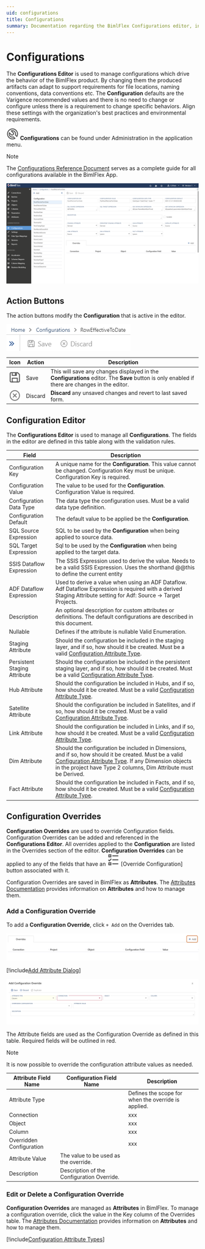 ```yaml
---
uid: configurations
title: Configurations
summary: Documentation regarding the BimlFlex Configurations editor, including editor fields, action buttons, field descriptions, setting options, and overrides.
---
```

# Configurations

The **Configurations Editor** is used to manage configurations which drive the behavior of the BimlFlex product.
By changing them the produced artifacts can adapt to support requirements for file locations, naming conventions, data conventions etc.
The **Configuration** defaults are the Varigence recommended values and there is no need to change or configure unless there is a requirement to change specific behaviors.
Align these settings with the organization's best practices and environmental requirements.

<img class="icon-inline" src="images/svg-icons/configurations.svg" /> **Configurations** can be found under Administration in the application menu.

> [!NOTE]
> The [Configurations Reference Document](../reference-documentation/metadata-configurations.md) serves as a complete guide for all configurations available in the BimlFlex App.

<!--
![BimlFlex App - Configurations](images/bimlflex-app-configurations.64566.png "BimlFlex App - Configurations")
-->

![BimlFlex Configurations Editor](images/bfx-configurations-editor-overview.png "BimlFlex Configurations Editor")

## Action Buttons

The action buttons modify the **Configuration** that is active in the editor.

<!--
![BimlFlex App - Configurations - Command Bar](images/bimlflex-app-configurations-command-bar.64566.png "BimlFlex App - Configurations - Command Bar")
-->

![BimlFlex App - Configurations - Command Bar](images/bfx-configurations-command-bar.png "BimlFlex App - Configurations - Command Bar")

| Icon                                                                                               | Action  | Description                                                                                                                                     |
| -------------------------------------------------------------------------------------------------- | ------- | ----------------------------------------------------------------------------------------------------------------------------------------------- |
| <div class="icon-col m-5"><img src="images/svg-icons/save.svg" /></div> | Save | This will save any changes displayed in the **Configurations** editor.  The **Save** button is only enabled if there are changes in the editor. |
| <div class="icon-col m-5"><img src="images/svg-icons/discard.svg" /></div> | Discard | **Discard** any unsaved changes and revert to last saved form.                                                                                  |

<!--
| <div style="width:30px;height:30px;background:white"><img src="images/svg-icons/refresh.svg" /></div> | Refresh | This will refresh the currently displayed **Configuration**. Any pending changes will be removed. |
-->

## Configuration Editor

The **Configurations Editor** is used to manage all **Configurations**.
The fields in the editor are defined in this table along with the validation rules.

| Field                        | Description                                                                                                                                                                                                                                                     |
| ---------------------------- | --------------------------------------------------------------------------------------------------------------------------------------------------------------------------------------------------------------------------------------------------------------- |
| Configuration Key            | A unique name for the **Configuration**. This value cannot be changed. Configuration Key must be unique. Configuration Key is required.                                                                                                                         |
| Configuration Value          | The value to be used for the **Configuration**. Configuration Value is required.                                                                                                                                                                                |
| Configuration Data Type      | The data type the configuration uses. Must be a valid data type definition.                                                                                                                                                                                      |
| Configuration Default        | The default value to be applied be the **Configuration**.                                                                                                                                                                                                        |
| SQL Source Expression        | SQL to be used by the **Configuration** when being applied to source data.                                                                                                                                                                                      |
| SQL Target Expression        | Sql to be used by the **Configuration** when being applied to the target data.                                                                                                                                                                                  |
| SSIS Dataflow Expression     | The SSIS Expression used to derive the value. Needs to be a valid SSIS Expression. Uses the shorthand @@this to define the current entity                                                                                                                       |
| ADF Dataflow Expression      | Used to derive a value when using an ADF Dataflow. Adf Dataflow Expression is required with a derived Staging Attribute setting for Adf: Source -> Target Projects.                                                                                             |
| Description                  | An optional description for custom attributes or definitions. The default configurations are described in this document.                                                                                                                                         |
| Nullable                     | Defines if the attribute is nullable Valid Enumeration.                                                                                                                                                                                                          |
| Staging Attribute            | Should the configuration be included in the staging layer, and if so, how should it be created. Must be a valid [Configuration Attribute Type](#configuration-attributes).                                                                                      |
| Persistent Staging Attribute | Should the configuration be included in the persistent staging layer, and if so, how should it be created. Must be a valid [Configuration Attribute Type](#configuration-attributes).                                                                           |
| Hub Attribute                | Should the configuration be included in Hubs, and if so, how should it be created. Must be a valid [Configuration Attribute Type](#configuration-attributes).                                                                                                   |
| Satellite Attribute          | Should the configuration be included in Satellites, and if so, how should it be created. Must be a valid [Configuration Attribute Type](#configuration-attributes).                                                                                             |
| Link Attribute               | Should the configuration be included in Links, and if so, how should it be created. Must be a valid [Configuration Attribute Type](#configuration-attributes).                                                                                                  |
| Dim Attribute                | Should the configuration be included in Dimensions, and if so, how should it be created. Must be a valid [Configuration Attribute Type](#configuration-attributes). If any Dimension objects in the project have Type 2 columns, Dim Attribute must be Derived. |
| Fact Attribute               | Should the configuration be included in Facts, and if so, how should it be created. Must be a valid [Configuration Attribute Type](#configuration-attributes).                                                                                                  |

## Configuration Overrides

**Configuration Overrides** are used to override Configuration fields.
Configuration Overrides can be added and referenced in the **Configurations Editor**.
All overrides applied to the **Configuration** are listed in the Overrides section of the editor.
**Configuration Overrides** can be applied to any of the fields that have an <img class="icon-col m-5" src="images/svg-icons/attributes.svg" /> [Override Configuration] button associated with it.

Configuration Overrides are saved in BimlFlex as **Attributes**.
The [Attributes Documentation](attributes.md) provides information on **Attributes** and how to manage them.

### Add a Configuration Override

To add a **Configuration Override**, click `+ Add` on the Overrides tab.

![BimlFlex Add Configuration Override](images/bfx-add-attribute-override-plus-button.png "BimlFlex Add Configuration Override")

<!--
click <img class="icon-col m-5" src="images/svg-icons/attributes.svg" /> **Override Configuration** next to the field you would like to override and fill out the Add Attribute form.
-->

[!include[Add Attribute Dialog](_dialog-add-attribute.md)]

![BimlFlex Attribute Override Editor](images/bfx-add-attribute-override.png "BimlFlex Attribute Override Editor")

The Attribute fields are used as the Configuration Override as defined in this table.
Required fields will be outlined in red.

> [!NOTE]
> It is now possible to override the configuration attribute values as needed.

| Attribute Field Name     | Configuration Field Name                   | Description                                         |
| ------------------------ | ------------------------------------------ | --------------------------------------------------- |
| Attribute Type           |                                            | Defines the scope for when the override is applied. |
| Connection               |                                            | xxx                                                 |
| Object                   |                                            | xxx                                                 |
| Column                   |                                            | xxx                                                 |
| Overridden Configuration |                                            | xxx                                                 |
| Attribute Value          | The value to be used as the override.      |
| Description              | Description of the Configuration Override. |

<!--
| Attribute | ConfigurationKey_ConfigurationField | Defines the Configuration field that will be overridden in this format: ConfigurationKey_ConfigurationField |
| Attribute Property |||
-->

### Edit or Delete a Configuration Override

**Configuration Overrides** are managed as **Attributes** in BimlFlex.
To manage a configuration override, click the value in the Key column of the Overrides table.
The [Attributes Documentation](attributes.md) provides information on **Attributes** and how to manage them.

[!include[Configuration Attribute Types](_enum-configuration-attribute.md)]
